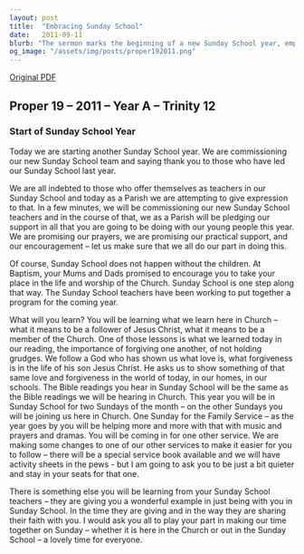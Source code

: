 ```yaml
---
layout: post
title:  "Embracing Sunday School"
date:   2011-09-11
blurb: "The sermon marks the beginning of a new Sunday School year, emphasizing the importance of the community's support for the teachers and students. It highlights the role of Sunday School in teaching children about being followers of Jesus Christ, the significance of forgiveness, and integrating with the larger church community. The sermon also notes changes to make services more accessible for children and the exemplary dedication of the Sunday School teachers."
og_image: "/assets/img/posts/proper192011.png"
---
```

[Original PDF](/assets/pdf/proper192011.pdf)    
## Proper 19 – 2011 – Year A – Trinity 12

### Start of Sunday School Year

Today we are starting another Sunday School year. We are commissioning our new Sunday School team and saying thank you to those who have led our Sunday School last year.

We are all indebted to those who offer themselves as teachers in our Sunday School and today as a Parish we are attempting to give expression to that. In a few minutes, we will be commissioning our new Sunday School teachers and in the course of that, we as a Parish will be pledging our support in all that you are going to be doing with our young people this year. We are promising our prayers, we are promising our practical support, and our encouragement – let us make sure that we all do our part in doing this.

Of course, Sunday School does not happen without the children. At Baptism, your Mums and Dads promised to encourage you to take your place in the life and worship of the Church. Sunday School is one step along that way. The Sunday School teachers have been working to put together a program for the coming year.

What will you learn? You will be learning what we learn here in Church – what it means to be a follower of Jesus Christ, what it means to be a member of the Church. One of those lessons is what we learned today in our reading, the importance of forgiving one another, of not holding grudges. We follow a God who has shown us what love is, what forgiveness is in the life of his son Jesus Christ. He asks us to show something of that same love and forgiveness in the world of today, in our homes, in our schools. The Bible readings you hear in Sunday School will be the same as the Bible readings we will be hearing in Church. This year you will be in Sunday School for two Sundays of the month – on the other Sundays you will be joining us here in Church. One Sunday for the Family Service – as the year goes by you will be helping more and more with that with music and prayers and dramas. You will be coming in for one other service. We are making some changes to one of our other services to make it easier for you to follow – there will be a special service book available and we will have activity sheets in the pews - but I am going to ask you to be just a bit quieter and stay in your seats for that one.

There is something else you will be learning from your Sunday School teachers – they are giving you a wonderful example in just being with you in Sunday School. In the time they are giving and in the way they are sharing their faith with you. I would ask you all to play your part in making our time together on Sunday – whether it is here in the Church or out in the Sunday School – a lovely time for everyone.
